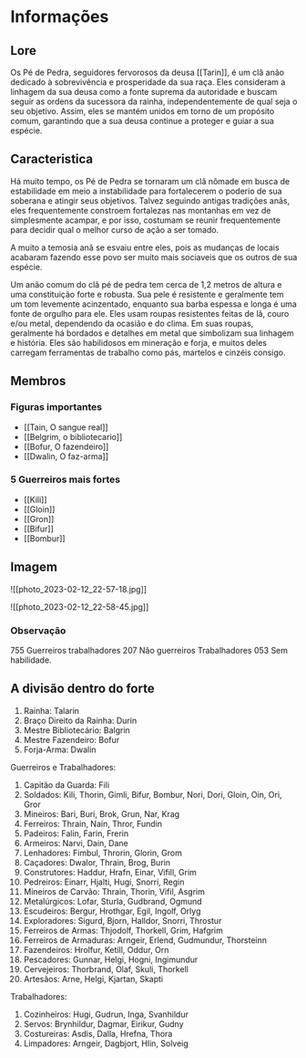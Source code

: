 # Informações

## Lore

Os Pé de Pedra, seguidores fervorosos da deusa [[Tarin]], é um clã anão dedicado à sobrevivência e prosperidade da sua raça. Eles consideram a linhagem da sua deusa como a fonte suprema da autoridade e buscam seguir as ordens da sucessora da rainha, independentemente de qual seja o seu objetivo. Assim, eles se mantém unidos em torno de um propósito comum, garantindo que a sua deusa continue a proteger e guiar a sua espécie.

## Caracteristica

Há muito tempo, os Pé de Pedra se tornaram um clã nômade em busca de estabilidade em meio a instabilidade para fortalecerem o poderio de sua soberana e atingir seus objetivos. Talvez seguindo antigas tradições anãs, eles frequentemente constroem fortalezas nas montanhas em vez de simplesmente acampar, e por isso, costumam se reunir frequentemente para decidir qual o melhor curso de ação a ser tomado. 

A muito a temosia anã se esvaiu entre eles, pois as mudanças de locais acabaram fazendo esse povo ser muito mais sociaveis que os outros de sua espécie.

Um anão comum do clã pé de pedra tem cerca de 1,2 metros de altura e uma constituição forte e robusta. Sua pele é resistente e geralmente tem um tom levemente acinzentado, enquanto sua barba espessa e longa é uma fonte de orgulho para ele. Eles usam roupas resistentes feitas de lã, couro e/ou metal, dependendo da ocasião e do clima. Em suas roupas, geralmente há bordados e detalhes em metal que simbolizam sua linhagem e história. Eles são habilidosos em mineração e forja, e muitos deles carregam ferramentas de trabalho como pás, martelos e cinzéis consigo. 

## Membros

### Figuras importantes

- [[Tain, O sangue real]]
- [[Belgrim, o bibliotecario]]
- [[Bofur, O fazendeiro]]
- [[Dwalin, O faz-arma]]
### 5 Guerreiros mais fortes

- [[Kili]]
- [[Gloin]]
- [[Gron]]
- [[Bifur]]
- [[Bombur]]

## Imagem

![[photo_2023-02-12_22-57-18.jpg]]

![[photo_2023-02-12_22-58-45.jpg]]

### Observação

755 Guerreiros trabalhadores
207 Não guerreiros Trabalhadores
053 Sem habilidade.


## A divisão dentro do forte

1.  Rainha: Talarin
2.  Braço Direito da Rainha: Durin
3.  Mestre Bibliotecário: Balgrin
4.  Mestre Fazendeiro: Bofur
5.  Forja-Arma: Dwalin

Guerreiros e Trabalhadores:

1.  Capitão da Guarda: Fili
2.  Soldados: Kili, Thorin, Gimli, Bifur, Bombur, Nori, Dori, Gloin, Oin, Ori, Gror
3.  Mineiros: Bari, Buri, Brok, Grun, Nar, Krag
4.  Ferreiros: Thrain, Nain, Thror, Fundin
5.  Padeiros: Falin, Farin, Frerin
6.  Armeiros: Narvi, Dain, Dane
7.  Lenhadores: Fimbul, Throrin, Glorin, Grom
8.  Caçadores: Dwalor, Thrain, Brog, Burin
9.  Construtores: Haddur, Hrafn, Einar, Vifill, Grim
10.  Pedreiros: Einarr, Hjalti, Hugi, Snorri, Regin
11.  Mineiros de Carvão: Thrain, Thorin, Vifil, Asgrim
12.  Metalúrgicos: Lofar, Sturla, Gudbrand, Ogmund
13.  Escudeiros: Bergur, Hrothgar, Egil, Ingolf, Orlyg
14.  Exploradores: Sigurd, Bjorn, Halldor, Snorri, Throstur
15.  Ferreiros de Armas: Thjodolf, Thorkell, Grim, Hafgrim
16.  Ferreiros de Armaduras: Arngeir, Erlend, Gudmundur, Thorsteinn
17.  Fazendeiros: Hrolfur, Ketill, Oddur, Orn
18.  Pescadores: Gunnar, Helgi, Hogni, Ingimundur
19.  Cervejeiros: Thorbrand, Olaf, Skuli, Thorkell
20.  Artesãos: Arne, Helgi, Kjartan, Skapti

Trabalhadores:

1.  Cozinheiros: Hugi, Gudrun, Inga, Svanhildur
2.  Servos: Brynhildur, Dagmar, Eirikur, Gudny
3.  Costureiras: Asdis, Dalla, Hrefna, Thora
4.  Limpadores: Arngeir, Dagbjort, Hlin, Solveig

